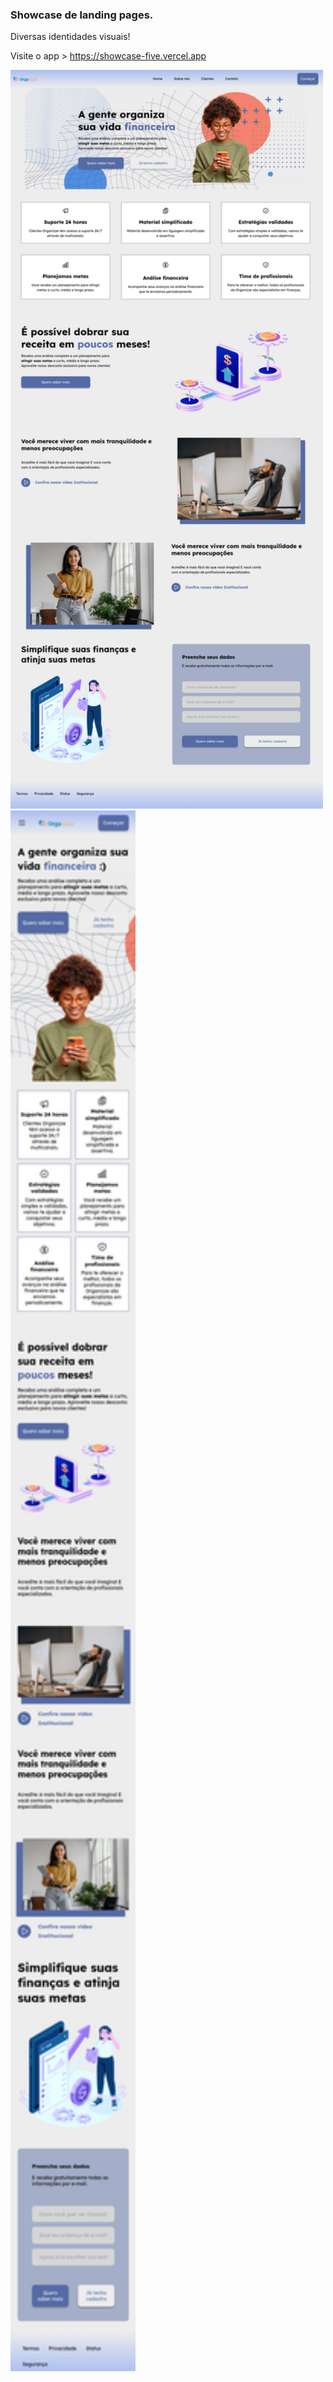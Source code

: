 ### Showcase de landing pages.

Diversas identidades visuais!

Visite o app > <a href="https://showcase-five.vercel.app/">https://showcase-five.vercel.app</a>

<p>
  <img src="./src/assets/desk.png" width="500" title="hover text">
   <img src="./src/assets/mob.png" width="200" title="hover text">
</p>
